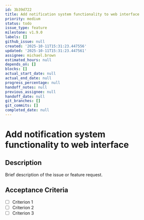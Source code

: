 ```yaml
---
id: 3b39d722
title: Add notification system functionality to web interface
priority: medium
status: todo
issue_type: feature
milestone: v1.9.0
labels: []
github_issue: null
created: '2025-10-11T15:31:23.447556'
updated: '2025-10-11T15:31:23.447561'
assignee: michael.brown
estimated_hours: null
depends_on: []
blocks: []
actual_start_date: null
actual_end_date: null
progress_percentage: null
handoff_notes: null
previous_assignee: null
handoff_date: null
git_branches: []
git_commits: []
completed_date: null
---
```


# Add notification system functionality to web interface

## Description

Brief description of the issue or feature request.

## Acceptance Criteria

- [ ] Criterion 1
- [ ] Criterion 2
- [ ] Criterion 3